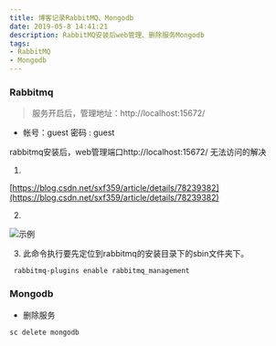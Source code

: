 ```yaml
---
title: 博客记录RabbitMQ、Mongodb
date: 2019-05-8 14:41:21
description: RabbitMQ安装后web管理、删除服务Mongodb
tags: 
- RabbitMQ 
- Mongodb
---
```



### Rabbitmq
> 服务开启后，管理地址：http://localhost:15672/ 
* 帐号：guest 密码 : guest

rabbitmq安装后，web管理端口http://localhost:15672/ 无法访问的解决

1.
[https://blog.csdn.net/sxf359/article/details/78239382](https://blog.csdn.net/sxf359/article/details/78239382)


2.
![示例](https://note.youdao.com/yws/api/personal/file/7FA20220D5454DF9B0788B33E3A41FED?method=download&shareKey=c2e5f279b574304e3bd777a75a4e3045)

3. 此命令执行要先定位到rabbitmq的安装目录下的sbin文件夹下。
~~~
 rabbitmq-plugins enable rabbitmq_management
~~~


### Mongodb 

* 删除服务
~~~ bash
sc delete mongodb
~~~



